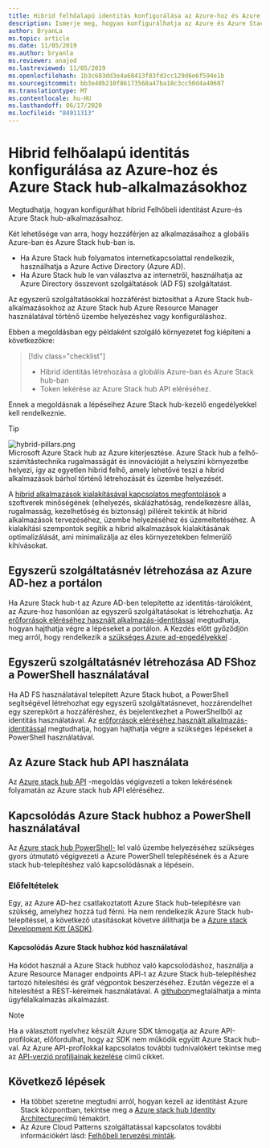 ```yaml
---
title: Hibrid felhőalapú identitás konfigurálása az Azure-hoz és Azure Stack hub-alkalmazásokhoz
description: Ismerje meg, hogyan konfigurálhatja az Azure és Azure Stack hub-alkalmazások hibrid felhőalapú identitását.
author: BryanLa
ms.topic: article
ms.date: 11/05/2019
ms.author: bryanla
ms.reviewer: anajod
ms.lastreviewed: 11/05/2019
ms.openlocfilehash: 1b3c683dd3e4a68413f83fd3cc129d6e6f594e1b
ms.sourcegitcommit: bb3e40b210f86173568a47ba18c3cc50d4a40607
ms.translationtype: MT
ms.contentlocale: hu-HU
ms.lasthandoff: 06/17/2020
ms.locfileid: "84911313"
---
```

# <a name="configure-hybrid-cloud-identity-for-azure-and-azure-stack-hub-apps"></a>Hibrid felhőalapú identitás konfigurálása az Azure-hoz és Azure Stack hub-alkalmazásokhoz

Megtudhatja, hogyan konfigurálhat hibrid Felhőbeli identitást Azure-és Azure Stack hub-alkalmazásaihoz.

Két lehetősége van arra, hogy hozzáférjen az alkalmazásaihoz a globális Azure-ban és Azure Stack hub-ban is.

 * Ha Azure Stack hub folyamatos internetkapcsolattal rendelkezik, használhatja a Azure Active Directory (Azure AD).
 * Ha Azure Stack hub le van választva az internetről, használhatja az Azure Directory összevont szolgáltatások (AD FS) szolgáltatást.

Az egyszerű szolgáltatásokkal hozzáférést biztosíthat a Azure Stack hub-alkalmazásokhoz az Azure Stack hub Azure Resource Manager használatával történő üzembe helyezéshez vagy konfiguráláshoz.

Ebben a megoldásban egy példaként szolgáló környezetet fog kiépíteni a következőkre:

> [!div class="checklist"]
> - Hibrid identitás létrehozása a globális Azure-ban és Azure Stack hub-ban
> - Token lekérése az Azure Stack hub API eléréséhez.

Ennek a megoldásnak a lépéseihez Azure Stack hub-kezelő engedélyekkel kell rendelkeznie.

> [!Tip]  
> ![hybrid-pillars.png](./media/solution-deployment-guide-cross-cloud-scaling/hybrid-pillars.png)  
> Microsoft Azure Stack hub az Azure kiterjesztése. Azure Stack hub a felhő-számítástechnika rugalmasságát és innovációját a helyszíni környezetbe helyezi, így az egyetlen hibrid felhő, amely lehetővé teszi a hibrid alkalmazások bárhol történő létrehozását és üzembe helyezését.  
> 
> A [hibrid alkalmazások kialakításával kapcsolatos megfontolások](overview-app-design-considerations.md) a szoftverek minőségének (elhelyezés, skálázhatóság, rendelkezésre állás, rugalmasság, kezelhetőség és biztonság) pilléreit tekintik át hibrid alkalmazások tervezéséhez, üzembe helyezéséhez és üzemeltetéséhez. A kialakítási szempontok segítik a hibrid alkalmazások kialakításának optimalizálását, ami minimalizálja az éles környezetekben felmerülő kihívásokat.

## <a name="create-a-service-principal-for-azure-ad-in-the-portal"></a>Egyszerű szolgáltatásnév létrehozása az Azure AD-hez a portálon

Ha Azure Stack hub-t az Azure AD-ben telepítette az identitás-tárolóként, az Azure-hoz hasonlóan az egyszerű szolgáltatásokat is létrehozhatja. Az [erőforrások eléréséhez használt alkalmazás-identitással](/azure-stack/operator/azure-stack-create-service-principals.md#manage-an-azure-ad-app-identity) megtudhatja, hogyan hajthatja végre a lépéseket a portálon. A Kezdés előtt győződjön meg arról, hogy rendelkezik a [szükséges Azure ad-engedélyekkel](/azure/azure-resource-manager/resource-group-create-service-principal-portal#required-permissions) .

## <a name="create-a-service-principal-for-ad-fs-using-powershell"></a>Egyszerű szolgáltatásnév létrehozása AD FShoz a PowerShell használatával

Ha AD FS használatával telepített Azure Stack hubot, a PowerShell segítségével létrehozhat egy egyszerű szolgáltatásnevet, hozzárendelhet egy szerepkört a hozzáféréshez, és bejelentkezhet a PowerShellből az identitás használatával. Az [erőforrások eléréséhez használt alkalmazás-identitással](/azure-stack/operator/azure-stack-create-service-principals.md#manage-an-ad-fs-app-identity) megtudhatja, hogyan hajthatja végre a szükséges lépéseket a PowerShell használatával.

## <a name="using-the-azure-stack-hub-api"></a>Az Azure Stack hub API használata

Az [Azure stack hub API](/azure-stack/user/azure-stack-rest-api-use.md) -megoldás végigvezeti a token lekérésének folyamatán az Azure stack hub API eléréséhez.

## <a name="connect-to-azure-stack-hub-using-powershell"></a>Kapcsolódás Azure Stack hubhoz a PowerShell használatával

Az [Azure stack hub PowerShell-](/azure-stack/operator/azure-stack-powershell-install.md) lel való üzembe helyezéséhez szükséges gyors útmutató végigvezeti a Azure PowerShell telepítésének és a Azure stack hub-telepítéshez való kapcsolódásnak a lépésein.

### <a name="prerequisites"></a>Előfeltételek

Egy, az Azure AD-hez csatlakoztatott Azure Stack hub-telepítésre van szükség, amelyhez hozzá tud férni. Ha nem rendelkezik Azure Stack hub-telepítéssel, a következő utasításokat követve állíthatja be a [Azure stack Development Kitt (ASDK)](/azure-stack/asdk/asdk-install.md).

#### <a name="connect-to-azure-stack-hub-using-code"></a>Kapcsolódás Azure Stack hubhoz kód használatával

Ha kódot használ a Azure Stack hubhoz való kapcsolódáshoz, használja a Azure Resource Manager endpoints API-t az Azure Stack hub-telepítéshez tartozó hitelesítési és gráf végpontok beszerzéséhez. Ezután végezze el a hitelesítést a REST-kérelmek használatával. A [githubon](https://github.com/shriramnat/HybridARMApplication)megtalálhatja a minta ügyfélalkalmazás alkalmazást.

>[!Note]
>Ha a választott nyelvhez készült Azure SDK támogatja az Azure API-profilokat, előfordulhat, hogy az SDK nem működik együtt Azure Stack hub-val. Az Azure API-profilokkal kapcsolatos további tudnivalókért tekintse meg az [API-verzió profiljainak kezelése](/azure-stack/user/azure-stack-version-profiles.md) című cikket.

## <a name="next-steps"></a>Következő lépések

- Ha többet szeretne megtudni arról, hogyan kezeli az identitást Azure Stack központban, tekintse meg a [Azure stack hub Identity Architecture](/azure-stack/operator/azure-stack-identity-architecture.md)című témakört.
- Az Azure Cloud Patterns szolgáltatással kapcsolatos további információkért lásd: [Felhőbeli tervezési minták](https://docs.microsoft.com/azure/architecture/patterns).
